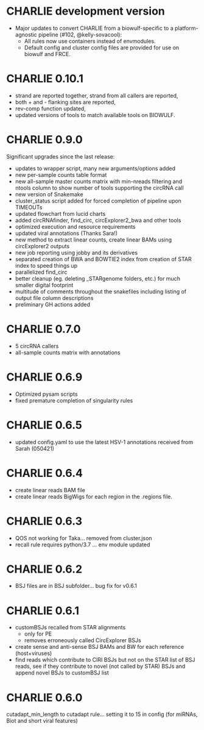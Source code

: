 # CHARLIE development version

- Major updates to convert CHARLIE from a biowulf-specific to a platform-agnostic pipeline (#102, @kelly-sovacool):
    - All rules now use containers instead of envmodules.
    - Default config and cluster config files are provided for use on biowulf and FRCE.

# CHARLIE 0.10.1

- strand are reported together, strand from all callers are reported,
- both + and - flanking sites are reported,
- rev-comp function updated,
- updated versions of tools to match available tools on BIOWULF.

# CHARLIE 0.9.0

Significant upgrades since the last release:

- updates to wrapper script, many new arguments/options added
- new per-sample counts table format
- new all-sample master counts matrix with min-nreads filtering and ntools column to show number of tools supporting the circRNA call
- new version of Snakemake
- cluster_status script added for forced completion of pipeline upon TIMEOUTs
- updated flowchart from lucid charts
- added circRNAfinder, find_circ, circExplorer2_bwa and other tools
- optimized execution and resource requirements
- updated viral annotations (Thanks Sara!)
- new method to extract linear counts, create linear BAMs using circExplorer2 outputs
- new job reporting using jobby and its derivatives
- separated creation of BWA and BOWTIE2 index from creation of STAR index to speed things up
- parallelized find_circ
- better cleanup (eg. deleting _STARgenome folders, etc.) for much smaller digital footprint
- multitude of comments throughout the snakefiles including listing of output file column descriptions
- preliminary GH actions added

# CHARLIE 0.7.0

- 5 circRNA callers
- all-sample counts matrix with annotations

# CHARLIE 0.6.9

- Optimized pysam scripts
- fixed premature completion of singularity rules

# CHARLIE 0.6.5

- updated config.yaml to use the latest HSV-1 annotations received from Sarah (050421)

# CHARLIE 0.6.4

- create linear reads BAM file
- create linear reads BigWigs for each region in the .regions file.

# CHARLIE 0.6.3

- QOS not working for Taka... removed from cluster.json
- recall rule requires python/3.7 ... env module updated

# CHARLIE 0.6.2

- BSJ files are in BSJ subfolder... bug fix for v0.6.1

# CHARLIE 0.6.1

- customBSJs recalled from STAR alignments
    - only for PE
    - removes erroneously called CircExplorer BSJs
- create sense and anti-sense BSJ BAMs and BW for each reference (host+viruses)
- find reads which contribute to CIRI BSJs but not on the STAR list of BSJ reads, see if they contribute to novel (not called by STAR) BSJs and append novel BSJs to customBSJ list

# CHARLIE 0.6.0

cutadapt_min_length to cutadapt rule... setting it to 15 in config (for miRNAs, Biot and short viral features)
